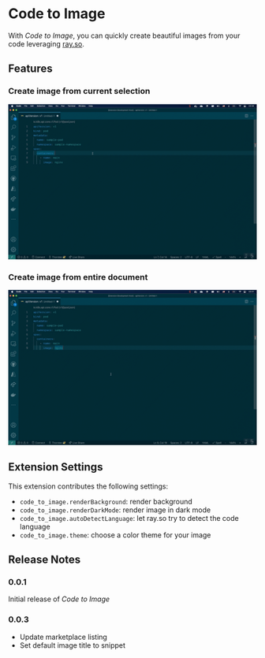 # Code to Image

With *Code to Image*, you can quickly create beautiful images from your code leveraging [ray.so](https://ray.so).

## Features

### Create image from current selection

![Image from current selection](https://github.com/ThorstenHans/vscode-code-to-image/raw/main/images/selection-to-image.gif)

### Create image from entire document

![Image from entire document](https://github.com/ThorstenHans/vscode-code-to-image/raw/main/images/doc-to-image.gif)

## Extension Settings

This extension contributes the following settings:

* `code_to_image.renderBackground`: render background
* `code_to_image.renderDarkMode`: render image in dark mode
* `code_to_image.autoDetectLanguage`: let ray.so try to detect the code language
* `code_to_image.theme`: choose a color theme for your image

## Release Notes

### 0.0.1

Initial release of *Code to Image*

### 0.0.3

* Update marketplace listing
* Set default image title to snippet
